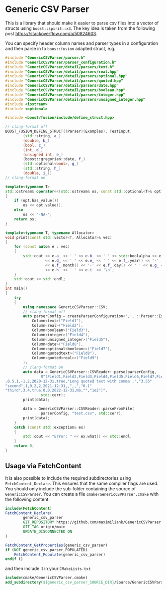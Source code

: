 Generic CSV Parser
==================

This is a library that should make it easier to parse csv files into a vector of structs using `boost::spirit::x3`. The
key idea is taken from the following post https://stackoverflow.com/a/50824603.

You can specify header column names and parser types in a configuration and then parse in to `boos::fusion` adapted
struct, e.g.

```c++
#include "GenericCSVParser/parser.h"
#include "GenericCSVParser/parser_configuration.h"
#include "GenericCSVParser/detail/parsers/text.h"
#include "GenericCSVParser/detail/parsers/real.hpp"
#include "GenericCSVParser/detail/parsers/optional.hpp"
#include "GenericCSVParser/detail/parsers/quoted.hpp"
#include "GenericCSVParser/detail/parsers/date.hpp"
#include "GenericCSVParser/detail/parsers/boolean.hpp"
#include "GenericCSVParser/detail/parsers/integer.hpp"
#include "GenericCSVParser/detail/parsers/unsigned_integer.hpp"
#include <iostream>
#include <optional>

#include <boost/fusion/include/define_struct.hpp>

// clang-format off
BOOST_FUSION_DEFINE_STRUCT((Parser)(Examples), TestInput,
        (std::string, a_)
        (double, b_)
        (bool, c_)
        (int, d_)
        (unsigned int, e_)
        (boost::gregorian::date, f_)
        (std::optional<bool>, g_)
        (std::string, h_)
        (double, i_))
// clang-format on

template<typename T>
std::ostream& operator<<(std::ostream& os, const std::optional<T>& opt)
{
    if (opt.has_value())
        os << opt.value();
    else
        os << "-NA-";
    return os;
}

template<typename T, typename Allocator>
void print(const std::vector<T, Allocator>& vec)
{
    for (const auto& e : vec)
    {
        std::cout << e.a_ << ' ' << e.b_ << ' ' << std::boolalpha << e.c_ << ' '
                  << e.d_ << ' ' << e.e_ << ' ' << e.f_.year() << '-'
                  << e.f_.month() << '-' << e.f_.day() << ' ' << e.g_ << ' '
                  << e.h_ << ' ' << e.i_ << '\n';
    }
    std::cout << std::endl;
}
int main()
{
    try
    {
        using namespace GenericCSVParser::CSV;
        // clang-format off
        auto parserConfig = createParserConfiguration<',', ::Parser::Examples::TestInput>(
            Column<text>("Field1"),
            Column<real>("Field2"),
            Column<boolean>("Field3"),
            Column<integer>("Field4"),
            Column<unsigned_integer>("Field5"),
            Column<date>("Field6"),
            Column<optional<boolean>>("Field7"),
            Column<quotedtext>("Field8"),
            Column<quoted<real>>("Field9")
        );
        // clang-format on
        auto data = GenericCSVParser::CSVReader::parse(parserConfig,
                R"(Field1,Field2,Field3,Field4,Field5,Field6,Field7,Field8,Field9
,0.5,1,-1,2,2020-12-31,true,"Long quoted text with comma ,","3.55"
"second",1,0,2,2,2021-12-31,,",,","0.1"
"third",3.4,true,0,0,2022-12-31,No,"","1e2")",
                std::cerr);
        print(data);

        data = GenericCSVParser::CSVReader::parseFromFile(
                parserConfig, "test.csv", std::cerr);
        print(data);
    }
    catch (const std::exception& ex)
    {
        std::cout << "Error: " << ex.what() << std::endl;
    }
    return 0;
}
```

Usage via FetchContent
----------------------

It is also possible to include the required subdirectories using `FetchContent_Declare`. This ensures that the same
compiler flags are used.
You should only include the sub-folder containing the source of `GenericCSVParser`.
You can create a file `cmake/GenericCSVParser.cmake` with the following content:

```cmake
include(FetchContent)
FetchContent_Declare(
        generic_csv_parser
        GIT_REPOSITORY https://github.com/maximiliank/GenericCSVParser.git
        GIT_TAG origin/main
        UPDATE_DISCONNECTED ON
)

FetchContent_GetProperties(generic_csv_parser)
if (NOT generic_csv_parser_POPULATED)
    FetchContent_Populate(generic_csv_parser)
endif ()
```

and then include it in your `CMakeLists.txt`

```cmake
include(cmake/GenericCSVParser.cmake)
add_subdirectory(${generic_csv_parser_SOURCE_DIR}/Source/GenericCSVParser ${generic_csv_parser_BINARY_DIR}_GenericCSVParser)
```
